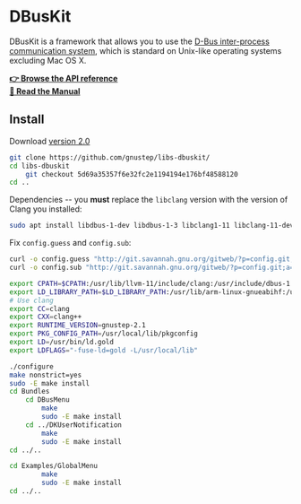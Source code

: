 # DBusKit

DBusKit is a framework that allows you to use the [D-Bus inter-process communication system](https://www.freedesktop.org/wiki/Software/dbus/), which is standard on Unix-like operating systems excluding Mac OS X.

**<a href="../../../../RawHTML/DBusKit/Reference/index.html">👉 Browse the API reference</a>**  
**<a href="../../../../RawHTML/DBusKit/ProgrammingManual/DBusKit/Introduction.html">📖 Read the Manual</a>**

## Install
Download [version 2.0](https://github.com/gnustep/libs-dbuskit/commit/5d69a35357f6e32fc2e1194194e176bf48588120)
```bash
git clone https://github.com/gnustep/libs-dbuskit/
cd libs-dbuskit
    git checkout 5d69a35357f6e32fc2e1194194e176bf48588120
cd ..
```
Dependencies -- you **must** replace the `libclang` version with the version of Clang you installed:
```bash
sudo apt install libdbus-1-dev libdbus-1-3 libclang1-11 libclang-11-dev
```
Fix `config.guess` and `config.sub`:
```bash
curl -o config.guess "http://git.savannah.gnu.org/gitweb/?p=config.git;a=blob_plain;f=config.guess;hb=HEAD"
curl -o config.sub "http://git.savannah.gnu.org/gitweb/?p=config.git;a=blob_plain;f=config.sub;hb=HEAD"
```
<!-- In `DKEndpointManager.m`, replace all occurences of `%"PRIuPTR"` with `%lo`.
Lines 144~146:
```objc
  NSDebugMLog(@"Inserting into ringbuffer (remaining capacity: %lo).",\
    (unsigned long)DKRingSpace);\
} while (0)
``` -->
```bash
export CPATH=$CPATH:/usr/lib/llvm-11/include/clang:/usr/include/dbus-1.0/dbus/:/usr/lib/arm-linux-gnueabihf/dbus-1.0/include:/usr/GNUstep/Local/Library/Headers
export LD_LIBRARY_PATH=$LD_LIBRARY_PATH:/usr/lib/arm-linux-gnueabihf:/usr/lib/llvm-11/lib/
# Use clang
export CC=clang
export CXX=clang++
export RUNTIME_VERSION=gnustep-2.1
export PKG_CONFIG_PATH=/usr/local/lib/pkgconfig
export LD=/usr/bin/ld.gold
export LDFLAGS="-fuse-ld=gold -L/usr/local/lib"
```
```bash
./configure
make nonstrict=yes
sudo -E make install
cd Bundles
    cd DBusMenu
        make
        sudo -E make install
    cd ../DKUserNotification
        make
        sudo -E make install
cd ../..

cd Examples/GlobalMenu
        make
        sudo -E make install
cd ../..
```